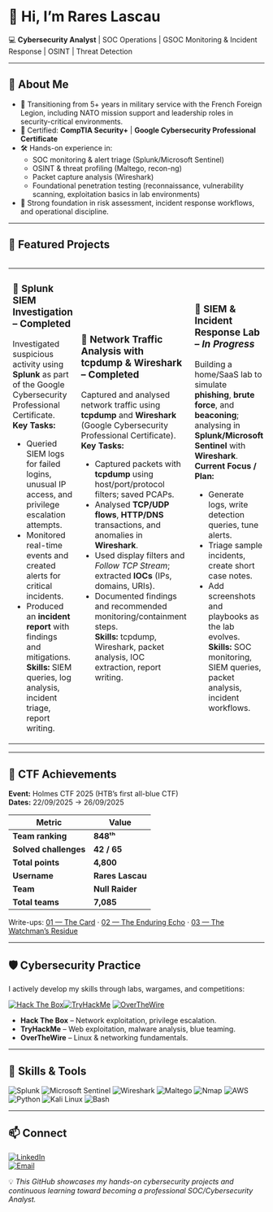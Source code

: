 # 👋 Hi, I’m Rares Lascau  

💻 **Cybersecurity Analyst** | SOC Operations | GSOC Monitoring & Incident Response | OSINT | Threat Detection

---

## 🚀 About Me
- 🎯 Transitioning from 5+ years in military service with the French Foreign Legion, including NATO mission support and leadership roles in security-critical environments.  
- 📜 Certified: **CompTIA Security+** | **Google Cybersecurity Professional Certificate**  
- 🛠 Hands-on experience in:
  - SOC monitoring & alert triage (Splunk/Microsoft Sentinel)
  - OSINT & threat profiling (Maltego, recon-ng)
  - Packet capture analysis (Wireshark)
  - Foundational penetration testing (reconnaissance, vulnerability scanning, exploitation basics in lab environments)  
- 🧠 Strong foundation in risk assessment, incident response workflows, and operational discipline.

---

## 📂 Featured Projects

<table>
<tr>
<table>
<tr>
<td width="33%">

### 🔹 Splunk SIEM Investigation – Completed
<!-- Optional repo badge -->
<!-- <a href="#"><img src="https://img.shields.io/badge/Repo-View-blue?logo=github" alt="View Repository"></a> -->
Investigated suspicious activity using **Splunk** as part of the Google Cybersecurity Professional Certificate.  
**Key Tasks:**
- Queried SIEM logs for failed logins, unusual IP access, and privilege escalation attempts.
- Monitored real-time events and created alerts for critical incidents.
- Produced an **incident report** with findings and mitigations.  
**Skills:** SIEM queries, log analysis, incident triage, report writing.

</td>
<td width="33%">

### 🔹 Network Traffic Analysis with tcpdump & Wireshark – Completed
<!-- <a href="#"><img src="https://img.shields.io/badge/Repo-View-blue?logo=github" alt="View Repository"></a> -->
Captured and analysed network traffic using **tcpdump** and **Wireshark** (Google Cybersecurity Professional Certificate).  
**Key Tasks:**
- Captured packets with **tcpdump** using host/port/protocol filters; saved PCAPs.
- Analysed **TCP/UDP flows**, **HTTP/DNS** transactions, and anomalies in **Wireshark**.
- Used display filters and *Follow TCP Stream*; extracted **IOCs** (IPs, domains, URIs).
- Documented findings and recommended monitoring/containment steps.  
**Skills:** tcpdump, Wireshark, packet analysis, IOC extraction, report writing.

</td>
<td width="33%">

### 🔹 SIEM & Incident Response Lab – *In Progress*
<!-- <a href="#"><img src="https://img.shields.io/badge/Repo-View-blue?logo=github" alt="View Repository"></a> -->
Building a home/SaaS lab to simulate **phishing**, **brute force**, and **beaconing**; analysing in **Splunk/Microsoft Sentinel** with **Wireshark**.
**Current Focus / Plan:**
- Generate logs, write detection queries, tune alerts.
- Triage sample incidents, create short case notes.
- Add screenshots and playbooks as the lab evolves.  
**Skills:** SOC monitoring, SIEM queries, packet analysis, incident workflows.

</td>
</tr>
</table>

---

## 🏅 CTF Achievements

**Event:** Holmes CTF 2025 (HTB’s first all-blue CTF)  
**Dates:** 22/09/2025 → 26/09/2025

| Metric | Value |
|---|---|
| **Team ranking** | **848ᵗʰ** |
| **Solved challenges** | **42 / 65** |
| **Total points** | **4,800** |
| **Username** | **Rares Lascau** |
| **Team** | **Null Raider** |
| **Total teams** | **7,085** |

Write-ups: [01 — The Card](Rrs-Hum/Holmes-CTF-Writeups/01_The_Card.md) · [02 — The Enduring Echo](../Holmes-CTF-Writeups/02_The_Enduring_Echo.md) · [03 — The Watchman’s Residue](../Holmes-CTF-Writeups/03_The_Watchmans_Residue.md)




---

## 🛡 Cybersecurity Practice

I actively develop my skills through labs, wargames, and competitions:  

[![Hack The Box](https://img.shields.io/badge/Hack%20The%20Box-111927?logo=hackthebox&logoColor=9FEF00)](https://app.hackthebox.com/profile)[![TryHackMe](https://img.shields.io/badge/TryHackMe-212C42?logo=tryhackme&logoColor=white)](https://tryhackme.com/p/RrsHum) [![OverTheWire](https://img.shields.io/badge/OverTheWire-000000?logo=linux&logoColor=white)](https://overthewire.org/wargames/)  

- **Hack The Box** – Network exploitation, privilege escalation.  
- **TryHackMe** – Web exploitation, malware analysis, blue teaming.  
- **OverTheWire** – Linux & networking fundamentals.  

---

## 🧠 Skills & Tools
![Splunk](https://img.shields.io/badge/-Splunk-000?&logo=Splunk)
![Microsoft Sentinel](https://img.shields.io/badge/-Microsoft%20Sentinel-0078D4?&logo=microsoftazure&logoColor=white)
![Wireshark](https://img.shields.io/badge/-Wireshark-1679A7?&logo=Wireshark)
![Maltego](https://img.shields.io/badge/-Maltego-2E2E2E)
![Nmap](https://img.shields.io/badge/-Nmap-00457C?&logo=nmap)
![AWS](https://img.shields.io/badge/-AWS-232F3E?&logo=amazon-aws)
![Python](https://img.shields.io/badge/-Python-3776AB?&logo=python&logoColor=white)
![Kali Linux](https://img.shields.io/badge/-Kali%20Linux-557C94?&logo=kalilinux&logoColor=white)
![Bash](https://img.shields.io/badge/-Bash-4EAA25?&logo=gnu-bash&logoColor=white)

---

## 📫 Connect
[![LinkedIn](https://img.shields.io/badge/LinkedIn-Profile-blue?logo=linkedin)](https://www.linkedin.com/in/rareslascau/)  
[![Email](https://img.shields.io/badge/Email-rarespaul97%40gmail.com-red?logo=gmail&logoColor=white)](mailto:rarespaul97@gmail.com)  

💡 *This GitHub showcases my hands-on cybersecurity projects and continuous learning toward becoming a professional SOC/Cybersecurity Analyst.*





